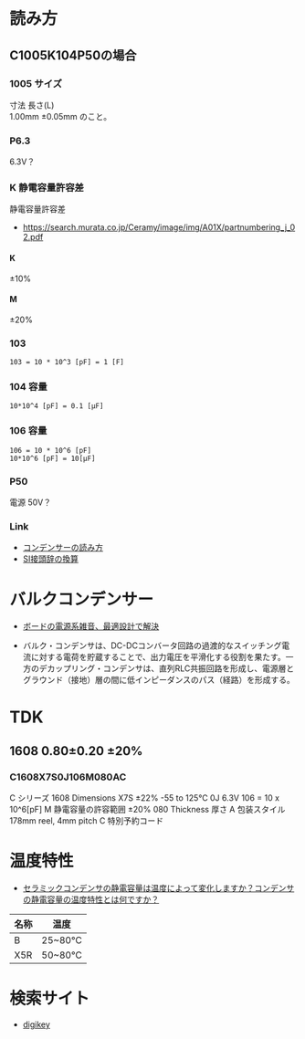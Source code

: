 # 読み方
## C1005K104P50の場合

### 1005 サイズ
寸法
長さ(L)	
1.00mm ±0.05mm
のこと。

### P6.3
6.3V？


### K 静電容量許容差
静電容量許容差
- https://search.murata.co.jp/Ceramy/image/img/A01X/partnumbering_j_02.pdf

#### K
±10%
#### M 
±20%

### 103
```
103 = 10 * 10^3 [pF] = 1 [F]
```

### 104 容量
```
10*10^4 [pF] = 0.1 [μF]
```
### 106 容量
```
106 = 10 * 10^6 [pF]
10*10^6 [pF] = 10[μF]
```



### P50
電源 50V？

### Link
- [コンデンサーの読み方](https://www.jarl.org/Japanese/7_Technical/lib1/konden.htm)
- [SI接頭辞の換算](https://keisan.casio.jp/exec/system/1555310765)

# バルクコンデンサー
- [ボードの電源系雑音、最適設計で解決](https://eetimes.itmedia.co.jp/ee/articles/0712/10/news119_3.html#:~:text=%E3%83%90%E3%83%AB%E3%82%AF%E3%83%BB%E3%82%B3%E3%83%B3%E3%83%87%E3%83%B3%E3%82%B5%E3%81%AF%E3%80%81DC%2D,%EF%BC%88%E7%B5%8C%E8%B7%AF%EF%BC%89%E3%82%92%E5%BD%A2%E6%88%90%E3%81%99%E3%82%8B%E3%80%82)

- バルク・コンデンサは、DC-DCコンバータ回路の過渡的なスイッチング電流に対する電荷を貯蔵することで、出力電圧を平滑化する役割を果たす。一方のデカップリング・コンデンサは、直列RLC共振回路を形成し、電源層とグラウンド（接地）層の間に低インピーダンスのパス（経路）を形成する。

# TDK
## 1608 0.80±0.20 ±20% 
### C1608X7S0J106M080AC
C シリーズ
1608 Dimensions
X7S ±22% -55 to 125℃
0J 6.3V
106 = 10 x 10^6[pF]
M  静電容量の許容範囲 ±20%
080 Thickness 厚さ
A 包装スタイル 178mm reel, 4mm pitch
C 特別予約コード


# 温度特性
- [セラミックコンデンサの静電容量は温度によって変化しますか？コンデンサの静電容量の温度特性とは何ですか？](https://www.yuden.co.jp/jp/product/support/faq/q009.html)  

| 名称 | 温度 |
| ---- | ---- |
| B | 25~80℃ |
| X5R | 50~80℃ | 


# 検索サイト
- [digikey](https://www.digikey.jp/ja/products/filter/%E3%82%BB%E3%83%A9%E3%83%9F%E3%83%83%E3%82%AF%E3%82%B3%E3%83%B3%E3%83%87%E3%83%B3%E3%82%B5/60)
